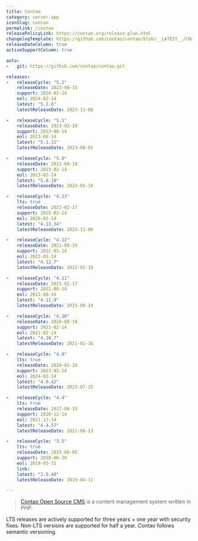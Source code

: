 ```yaml
---
title: Contao
category: server-app
iconSlug: contao
permalink: /contao
releasePolicyLink: https://contao.org/release-plan.html
changelogTemplate: https://github.com/contao/contao/blob/__LATEST__/CHANGELOG.md
releaseDateColumn: true
activeSupportColumn: true

auto:
-   git: https://github.com/contao/contao.git

releases:
-   releaseCycle: "5.2"
    releaseDate: 2023-08-15
    support: 2024-02-14
    eol: 2024-02-14
    latest: "5.2.6"
    latestReleaseDate: 2023-11-06

-   releaseCycle: "5.1"
    releaseDate: 2023-02-16
    support: 2023-08-14
    eol: 2023-08-14
    latest: "5.1.11"
    latestReleaseDate: 2023-08-01

-   releaseCycle: "5.0"
    releaseDate: 2022-08-18
    support: 2023-02-14
    eol: 2023-02-14
    latest: "5.0.10"
    latestReleaseDate: 2023-02-16

-   releaseCycle: "4.13"
    lts: true
    releaseDate: 2022-02-17
    support: 2025-02-14
    eol: 2026-02-14
    latest: "4.13.34"
    latestReleaseDate: 2023-11-06

-   releaseCycle: "4.12"
    releaseDate: 2021-08-19
    support: 2022-01-14
    eol: 2022-01-14
    latest: "4.12.7"
    latestReleaseDate: 2022-02-18

-   releaseCycle: "4.11"
    releaseDate: 2021-02-17
    support: 2021-08-14
    eol: 2021-08-14
    latest: "4.11.9"
    latestReleaseDate: 2021-08-24

-   releaseCycle: "4.10"
    releaseDate: 2020-08-18
    support: 2021-02-14
    eol: 2021-02-14
    latest: "4.10.7"
    latestReleaseDate: 2021-02-16

-   releaseCycle: "4.9"
    lts: true
    releaseDate: 2020-02-18
    support: 2023-02-14
    eol: 2024-02-14
    latest: "4.9.42"
    latestReleaseDate: 2023-07-25

-   releaseCycle: "4.4"
    lts: true
    releaseDate: 2017-06-15
    support: 2020-12-14
    eol: 2021-12-14
    latest: "4.4.57"
    latestReleaseDate: 2021-08-23

-   releaseCycle: "3.5"
    lts: true
    releaseDate: 2015-06-05
    support: 2018-06-30
    eol: 2019-05-31
    link:
    latest: "3.5.40"
    latestReleaseDate: 2019-04-11

---
```


> [Contao Open Source CMS](https://contao.org) is a content management system written in PHP.

LTS releases are actively supported for three years + one year with security fixes. Non-LTS versions are supported for half a year.
Contao follows semantic versioning.
